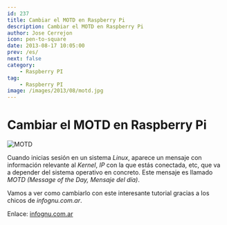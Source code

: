 ```yaml
---
id: 237
title: Cambiar el MOTD en Raspberry Pi
description: Cambiar el MOTD en Raspberry Pi
author: Jose Cerrejon
icon: pen-to-square
date: 2013-08-17 10:05:00
prev: /es/
next: false
category:
    - Raspberry PI
tag:
    - Raspberry PI
image: /images/2013/08/motd.jpg
---
```


# Cambiar el MOTD en Raspberry Pi

![MOTD](/images/2013/08/motd.jpg)

Cuando inicias sesión en un sistema _Linux_, aparece un mensaje con información relevante al _Kernel_, _IP_ con la que estás conectada, etc, que va a depender del sistema operativo en concreto. Este mensaje es llamado _MOTD (Message of the Day, Mensaje del día)_.

Vamos a ver como cambiarlo con este interesante tutorial gracias a los chicos de _infognu.com.ar_.

Enlace: [infognu.com.ar](https://www.infognu.com.ar/2013/08/raspberry-pi-increible-motd.html)
